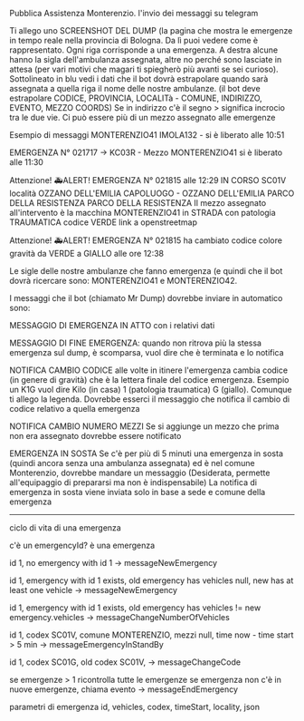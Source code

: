 Pubblica Assistenza Monterenzio.
l'invio dei messaggi su telegram

Ti allego uno SCREENSHOT DEL DUMP (la pagina che mostra le emergenze in tempo reale nella provincia di Bologna. Da lì puoi vedere come è rappresentato. Ogni riga corrisponde a una emergenza.
A destra alcune hanno la sigla dell'ambulanza assegnata,
altre no perché sono lasciate in attesa (per vari motivi che magari ti spiegherò più avanti se sei curioso).
Sottolineato in blu vedi i dati che il bot dovrà estrapolare quando sarà assegnata a quella riga il nome delle nostre ambulanze. (il bot deve estrapolare CODICE, PROVINCIA, LOCALITà - COMUNE, INDIRIZZO, EVENTO, MEZZO COORDS)
Se in indirizzo c'è il segno > significa incrocio tra le due vie.
Ci può essere più di un mezzo assegnato alle emergenze

Esempio di messaggi
MONTERENZIO41 IMOLA132 - si è liberato alle 10:51

EMERGENZA N° 021717 -> KC03R - Mezzo MONTERENZIO41 si è liberato alle 11:30

Attenzione!
🚑ALERT! EMERGENZA N° 021815 alle 12:29 IN CORSO
SC01V località OZZANO DELL'EMILIA CAPOLUOGO - OZZANO DELL'EMILIA PARCO DELLA RESISTENZA PARCO DELLA RESISTENZA
Il mezzo assegnato all'intervento è la macchina MONTERENZIO41 in STRADA con patologia TRAUMATICA codice VERDE
link a openstreetmap

Attenzione!
🚑ALERT! EMERGENZA N° 021815 ha cambiato codice colore gravità da VERDE a GIALLO alle ore 12:38

Le sigle delle nostre ambulanze che fanno emergenza (e quindi che il bot dovrà ricercare sono: MONTERENZIO41 e MONTERENZIO42.

I messaggi che il bot (chiamato Mr Dump) dovrebbe inviare in automatico sono:

MESSAGGIO DI EMERGENZA IN ATTO con i relativi dati

MESSAGGIO DI FINE EMERGENZA: quando non ritrova più la stessa emergenza sul dump, è scomparsa, vuol dire che è terminata e lo notifica

NOTIFICA CAMBIO CODICE alle volte in itinere l'emergenza cambia codice (in genere di gravità) che è la lettera finale del codice emergenza. Esempio un K1G vuol dire Kilo (in casa) 1 (patologia traumatica) G (giallo). Comunque ti allego la legenda. Dovrebbe esserci il messaggio che notifica il cambio di codice relativo a quella emergenza

NOTIFICA CAMBIO NUMERO MEZZI Se si aggiunge un mezzo che prima non era assegnato dovrebbe essere notificato

EMERGENZA IN SOSTA Se c'è per più di 5 minuti una emergenza in sosta (quindi ancora senza una ambulanza assegnata) ed è nel comune Monterenzio, dovrebbe mandare un messaggio (Desiderata, permette all'equipaggio di prepararsi ma non è indispensabile)
La notifica di emergenza in sosta viene inviata solo in base a sede e comune della emergenza 

---

ciclo di vita di una emergenza

c'è un emergencyId? è una emergenza

id 1, no emergency with id 1
-> messageNewEmergency

id 1, emergency with id 1 exists, old emergency has vehicles null, new has at least one vehicle
-> messageNewEmergency

id 1, emergency with id 1 exists, old emergency has vehicles != new emergency.vehicles
-> messageChangeNumberOfVehicles

id 1, codex SC01V, comune MONTERENZIO, mezzi null, time now - time start > 5 min
-> messageEmergencyInStandBy

id 1, codex SC01G, old codex SC01V,
-> messageChangeCode

se emergenze > 1
ricontrolla tutte le emergenze
se emergenza non c'è in nuove emergenze, chiama evento
-> messageEndEmergency

parametri di emergenza
id, vehicles, codex, timeStart, locality, json
